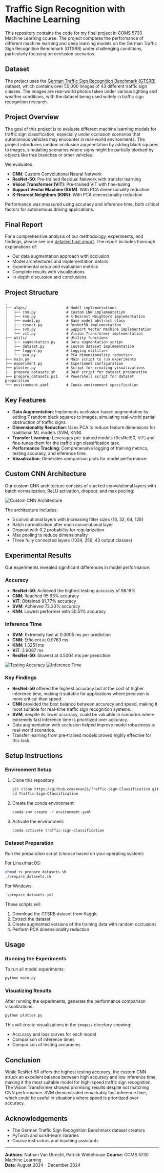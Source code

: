 # Traffic Sign Recognition with Machine Learning

This repository contains the code for my final project in COMS 5730 Machine Learning course. The project compares the performance of different machine learning and deep learning models on the German Traffic Sign Recognition Benchmark (GTSRB) under challenging conditions, particularly focusing on occlusion scenarios.

## Dataset

The project uses the [German Traffic Sign Recognition Benchmark (GTSRB)](INSERT_KAGGLE_LINK_HERE) dataset, which contains over 50,000 images of 43 different traffic sign classes. The images are real-world photos taken under various lighting and weather conditions, with the dataset being used widely in traffic sign recognition research.

## Project Overview

The goal of this project is to evaluate different machine learning models for traffic sign classification, especially under occlusion scenarios that autonomous vehicles may encounter in real-world environments. The project introduces random occlusion augmentation by adding black squares to images, simulating scenarios where signs might be partially blocked by objects like tree branches or other vehicles.

We evaluated:

- **CNN**: Custom Convolutional Neural Network
- **ResNet-50**: Pre-trained Residual Network with transfer learning
- **Vision Transformer (ViT)**: Pre-trained ViT with fine-tuning
- **Support Vector Machine (SVM)**: With PCA dimensionality reduction
- **K-Nearest Neighbors (KNN)**: With PCA dimensionality reduction

Performance was measured using accuracy and inference time, both critical factors for autonomous driving applications.

## Final Report

For a comprehensive analysis of our methodology, experiments, and findings, please see our [detailed final report](assets/COMS_573_Final_Project_Report.pdf). The report includes thorough explanations of:

- Our data augmentation approach with occlusion
- Model architectures and implementation details
- Experimental setup and evaluation metrics
- Complete results with visualizations
- In-depth discussion and conclusions

## Project Structure

```
.
├── algos/                  # Model implementations
│   ├── cnn.py              # Custom CNN implementation
│   ├── knn.py              # K-Nearest Neighbors implementation
│   ├── model.py            # Base model abstract class
│   ├── resnet.py           # ResNet50 implementation
│   ├── svm.py              # Support Vector Machine implementation
│   └── vit.py              # Vision Transformer implementation
├── utils/                  # Utility functions
│   ├── augmentation.py     # Data augmentation script
│   ├── dataset.py          # Custom dataset implementation
│   ├── logger.py           # Logging utilities
│   └── pca.py              # PCA dimensionality reduction
├── main.py                 # Main script to run experiments
├── experiment.py           # Experiment configuration
├── plotter.py              # Script for creating visualizations
├── prepare_datasets.sh     # Bash script for dataset preparation
├── prepare_datasets.ps1    # PowerShell script for dataset preparation
└── environment.yaml        # Conda environment specification
```

## Key Features

- **Data Augmentation**: Implements occlusion-based augmentation by adding 7 random black squares to images, simulating real-world partial obstruction of traffic signs.
- **Dimensionality Reduction**: Uses PCA to reduce feature dimensions for traditional ML models (SVM, KNN).
- **Transfer Learning**: Leverages pre-trained models (ResNet50, ViT) and fine-tunes them for the traffic sign classification task.
- **Performance Tracking**: Comprehensive logging of training metrics, testing accuracy, and inference time.
- **Visualization**: Generates comparison plots for model performance.

## Custom CNN Architecture

Our custom CNN architecture consists of stacked convolutional layers with batch normalization, ReLU activation, dropout, and max pooling:

![Custom CNN Architecture](assets/cnn_architecture.png)

The architecture includes:

- 5 convolutional layers with increasing filter sizes (16, 32, 64, 128)
- Batch normalization after each convolutional layer
- Dropout with 0.2 probability for regularization
- Max pooling to reduce dimensionality
- Three fully connected layers (1024, 256, 43 output classes)

## Experimental Results

Our experiments revealed significant differences in model performance:

### Accuracy

- **ResNet-50**: Achieved the highest testing accuracy of 98.18%
- **CNN**: Reached 95.93% accuracy
- **ViT**: Obtained 91.77% accuracy
- **SVM**: Achieved 73.23% accuracy
- **KNN**: Lowest performer with 50.51% accuracy

### Inference Time

- **SVM**: Extremely fast at 0.0005 ms per prediction
- **CNN**: Efficient at 0.9763 ms
- **KNN**: 1.3251 ms
- **ViT**: 3.9087 ms
- **ResNet-50**: Slowest at 4.5004 ms per prediction

![Testing Accuracy](assets/testing_accuracy.png.png)
![Inference Time](assets/inference_time.png.png)

### Key Findings

- **ResNet-50** offered the highest accuracy but at the cost of higher inference time, making it suitable for applications where precision is more critical than speed.
- **CNN** provided the best balance between accuracy and speed, making it most suitable for real-time traffic sign recognition systems.
- **SVM**, despite its lower accuracy, could be valuable in scenarios where extremely fast inference time is prioritized over accuracy.
- Data augmentation with occlusion helped improve model robustness to real-world scenarios.
- Transfer learning from pre-trained models proved highly effective for this task.

## Setup Instructions

### Environment Setup

1. Clone this repository:

   ```bash
   git clone https://github.com/nvan21/Traffic-Sign-Classification.git
   cd Traffic-Sign-Classification
   ```

2. Create the conda environment:

   ```bash
   conda env create -f environment.yaml
   ```

3. Activate the environment:
   ```bash
   conda activate traffic-sign-classification
   ```

### Dataset Preparation

Run the preparation script (choose based on your operating system):

For Linux/macOS:

```bash
chmod +x prepare_datasets.sh
./prepare_datasets.sh
```

For Windows:

```powershell
.\prepare_datasets.ps1
```

These scripts will:

1. Download the GTSRB dataset from Kaggle
2. Extract the dataset
3. Create augmented versions of the training data with random occlusions
4. Perform PCA dimensionality reduction

## Usage

### Running the Experiments

To run all model experiments:

```bash
python main.py
```

### Visualizing Results

After running the experiments, generate the performance comparison visualizations:

```bash
python plotter.py
```

This will create visualizations in the `images/` directory showing:

- Accuracy and loss curves for each model
- Comparison of inference times
- Comparison of testing accuracies

## Conclusion

While ResNet-50 offers the highest testing accuracy, the custom CNN struck an excellent balance between high accuracy and low inference time, making it the most suitable model for high-speed traffic sign recognition. The Vision Transformer showed promising results despite not matching CNN performance. SVM demonstrated remarkably fast inference time, which could be useful in situations where speed is prioritized over accuracy.

## Acknowledgements

- The German Traffic Sign Recognition Benchmark dataset creators
- PyTorch and scikit-learn libraries
- Course instructors and teaching assistants

---

**Authors**: Nathan Van Utrecht, Patrick Whitehouse
**Course**: COMS 5730 Machine Learning  
**Date**: August 2024 - December 2024
